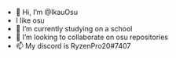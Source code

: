 - 👋 Hi, I’m @IkauOsu
-  I like osu
- 🌱 I’m currently studying on a school
- 💞️ I’m looking to collaborate on osu repositories
- 📫 My discord is RyzenPro20#7407
<!---

